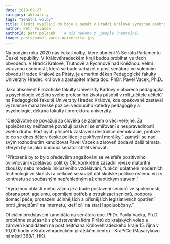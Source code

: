 ```yaml
---
date: 2019-09-27
category: aktuality
tags: "Senátní volby"
title: Piráti vysílají do boje o senát v Hradci Králové výraznou osobnost z oblasti školství a vzdělávání
author: Petr Poláček
authorId: petr.polacek    # uid nekoho z _people (nepoviné)
image: posts/pavel-vacek-univerzita.jpg
---
```


Na podzim roku 2020 nás čekají volby, které obmění ⅓ Senátu Parlamentu České republiky. V Královéhradeckém kraji budou probíhat ve třech obvodech. V Hradci Králové, Trutnově a Rychnově nad Kněžnou. Velmi výraznou osobností, která se bude ucházet o post senátora ve volebním obvodu Hradec Králové za Piráty, je emeritní děkan Pedagogické fakulty Univerzity Hradec Králové a zastupitel města doc. PhDr. Pavel Vacek, Ph.D..

Jako absolvent Filozofické fakulty Univerzity Karlovy v oborech pedagogika a psychologie většinu svého profesního života působil v roli „učitele učitelů“ na Pedagogické fakultě Univerzity Hradec Králové, kde opakovaně zastával významné manažerské pozice: vedoucího katedry pedagogiky a psychologie, děkana fakulty i prorektora univerzity.

“Celoživotně se považuji za člověka se zájmem o věci veřejné. Za společensky nešťastné považuji pasivní se smiřování s nespravedlností všeho druhu. Rád bych přispěl k zastavení destrukce demokracie, protože to co se dnes děje v české politice je pokřivení morálky,” zamýšlí se nad svým rozhodnutím kandidovat Pavel Vacek a zároveň dodává další témata, kterým by se jako budoucí senátor chtěl věnovat:

“Přirozeně by to bylo především angažování se ve sféře pozitivního ovlivňování vzdělávací politiky ČR, konkrétně zásadní revize maturitní zkoušky nebo modelu inkluzivního vzdělávání, funkční uplatnění moderních technologií ve školství a celkově se snažit dát školské politice reálnou vizi v kontrastu se současným nepřehledným až chaotickým stavem."

"Výraznou oblastí mého zájmu je a bude postavení seniorů ve společnosti, obrana proti ageismu, opomíjení potřeb a ostrakizaci seniorů, podpora domácí péče, prosazení účinnějších a přísnějších legislativních opatření proti „šmejdům“ na internetu, kteří cílí na starší spoluobčany.”

Oficiální představení kandidáta na senátora doc. PhDr. Pavla Vacka, Ph.D. proběhne současně s představením lídra Pirátů do krajských voleb a zároveň kandidátem na post hejtmana Královéhradeckého kraje 15. října v 10,00 hodin v Královéhradeckém pirátském centru - KraPiCe (Masarykovo náměstí 368/1, HK). 
